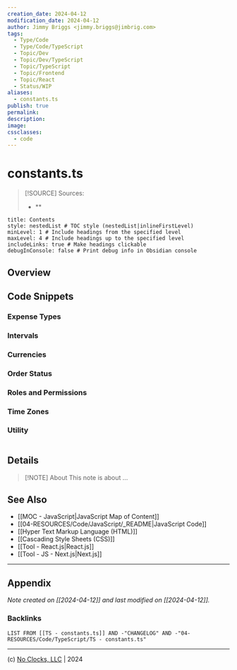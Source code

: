 ```yaml
---
creation_date: 2024-04-12
modification_date: 2024-04-12
author: Jimmy Briggs <jimmy.briggs@jimbrig.com>
tags:
  - Type/Code
  - Type/Code/TypeScript
  - Topic/Dev
  - Topic/Dev/TypeScript
  - Topic/TypeScript
  - Topic/Frontend
  - Topic/React
  - Status/WIP
aliases:
  - constants.ts
publish: true
permalink:
description:
image:
cssclasses:
  - code
---
```


# constants.ts

> [!SOURCE] Sources:
> - **

```table-of-contents
title: Contents 
style: nestedList # TOC style (nestedList|inlineFirstLevel)
minLevel: 1 # Include headings from the specified level
maxLevel: 4 # Include headings up to the specified level
includeLinks: true # Make headings clickable
debugInConsole: false # Print debug info in Obsidian console
```

## Overview


## Code Snippets

### Expense Types

### Intervals

### Currencies

### Order Status

### Roles and Permissions

### Time Zones

### Utility





```typescript

```

## Details

> [!NOTE] About
> This note is about ...

## See Also

- [[MOC - JavaScript|JavaScript Map of Content]]
- [[04-RESOURCES/Code/JavaScript/_README|JavaScript Code]]
- [[Hyper Text Markup Language (HTML)]]
- [[Cascading Style Sheets (CSS)]]
- [[Tool - React.js|React.js]]
- [[Tool - JS - Next.js|Next.js]]

***

## Appendix

*Note created on [[2024-04-12]] and last modified on [[2024-04-12]].*

### Backlinks

```dataview
LIST FROM [[TS - constants.ts]] AND -"CHANGELOG" AND -"04-RESOURCES/Code/TypeScript/TS - constants.ts"
```

***

(c) [No Clocks, LLC](https://github.com/noclocks) | 2024
